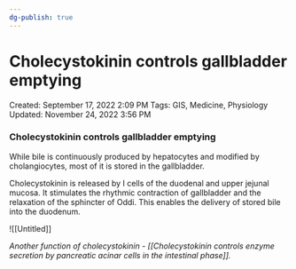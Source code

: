 ```yaml
---
dg-publish: true
---
```


# Cholecystokinin controls gallbladder emptying

Created: September 17, 2022 2:09 PM
Tags: GIS, Medicine, Physiology
Updated: November 24, 2022 3:56 PM

### Cholecystokinin controls gallbladder emptying

While bile is continuously produced by hepatocytes and modified by cholangiocytes, most of it is stored in the gallbladder.

Cholecystokinin is released by I cells of the duodenal and upper jejunal mucosa. It stimulates the rhythmic contraction of gallbladder and the relaxation of the sphincter of Oddi. This enables the delivery of stored bile into the duodenum.

![[Untitled]]

*Another function of cholecystokinin - [[Cholecystokinin controls enzyme secretion by pancreatic acinar cells in the intestinal phase]].*